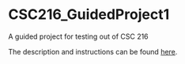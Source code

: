 # CSC216_GuidedProject1
A guided project for testing out of CSC 216

The description and instructions can be found [here]([url](https://sos-cer.github.io/projects/gp1/index.html)).
